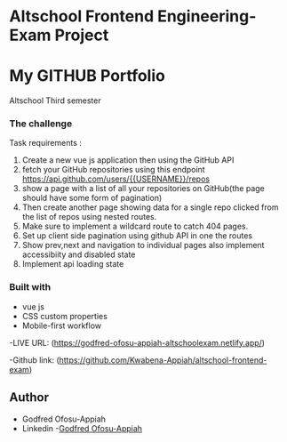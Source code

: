 # Altschool Frontend Engineering- Exam Project

# My GITHUB Portfolio

 Altschool Third semester 
 
### The challenge

Task requirements :

1. Create a new vue js application then using the GitHub API
2.  fetch your GitHub repositories using this endpoint https://api.github.com/users/{{USERNAME}}/repos
3. show a page with a list of all your repositories on GitHub(the page should have some form of pagination)
4. Then create another page showing data for a single repo clicked from the list of repos using nested routes.
5. Make sure to implement a wildcard route to catch 404 pages.
5. Set up client side pagination using github API in one the routes
6. Show prev,next and navigation to individual pages also implement accessibiity and disabled state
7. Implement api loading state

### Built with

- vue js 
- CSS custom properties
- Mobile-first workflow

-LIVE URL: (https://godfred-ofosu-appiah-altschoolexam.netlify.app/)

-Github link: (https://github.com/Kwabena-Appiah/altschool-frontend-exam)

## Author

- Godfred Ofosu-Appiah
- Linkedin -[Godfred Ofosu-Appiah](https://www.linkedin.com/in/godfred-ofosu-appiah)